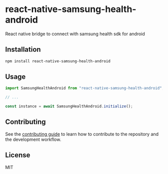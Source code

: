 # react-native-samsung-health-android

React native bridge to connect with samsung health sdk for android

## Installation

```sh
npm install react-native-samsung-health-android
```

## Usage

```js
import SamsungHealthAndroid from "react-native-samsung-health-android";

// ...

const instance = await SamsungHealthAndroid.initialize();
```

## Contributing

See the [contributing guide](CONTRIBUTING.md) to learn how to contribute to the repository and the development workflow.

## License

MIT

